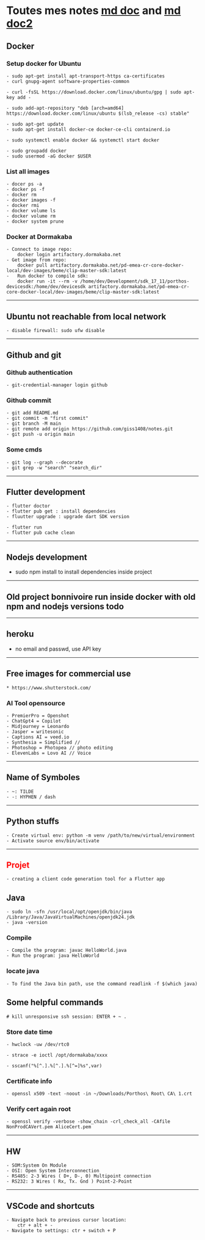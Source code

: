 # Toutes mes notes [md doc](https://www.markdownguide.org/cheat-sheet/) and [md doc2](https://www.markdownguide.org/basic-syntax/)

## Docker

### Setup  docker for Ubuntu
	- sudo apt-get install apt-transport-https ca-certificates
	- curl gnupg-agent software-properties-common

	- curl -fsSL https://download.docker.com/linux/ubuntu/gpg | sudo apt-key add -

	- sudo add-apt-repository "deb [arch=amd64] https://download.docker.com/linux/ubuntu $(lsb_release -cs) stable"

	- sudo apt-get update
	- sudo apt-get install docker-ce docker-ce-cli containerd.io

	- sudo systemctl enable docker && systemctl start docker

	- sudo groupadd docker
	- sudo usermod -aG docker $USER

### List all images
    - docer ps -a
    - docker ps -f
    - docker rm
    - docker images -f
    - docker rmi
    - docker volume ls
    - docker volume rm
    - docker system prune

### Docker at Dormakaba
    - Connect to image repo: 
        docker login artifactory.dormakaba.net
    - Get image from repo: 
        docker pull artifactory.dormakaba.net/pd-emea-cr-core-docker-local/dev-images/beme/clip-master-sdk:latest
    -   Run docker to compile sdk:  
        docker run -it --rm -v /home/dev/Development/sdk_17_11/porthos-devicesdk:/home/dev/devicesdk artifactory.dormakaba.net/pd-emea-cr-core-docker-local/dev-images/beme/clip-master-sdk:latest

---
## Ubuntu not reachable from local network
	- disable firewall: sudo ufw disable

---
## Github and git
### Github authentication
    - git-credential-manager login github

### Github commit
	- git add README.md
	- git commit -m "first commit"
	- git branch -M main
	- git remote add origin https://github.com/giss1408/notes.git
	- git push -u origin main

### Some cmds
    - git log --graph --decorate
    - git grep -w "search" "search_dir"

---
## Flutter development
	- flutter doctor
	- flutter pub get : install dependencies
	- fluutter upgrade : upgrade dart SDK version

	- flutter run
	- flutter pub cache clean

---
## Nodejs development
* sudo npm install to install dependencies inside project

---
## Old project bonnivoire run inside docker with old npm and nodejs versions todo

---
## heroku
* no email and passwd, use API key

---
## Free images for commercial use
    * https://www.shutterstock.com/
### AI Tool opensource
    - PremierPro = Openshot
    - ChatGpt4 = Copilot
    - Midjourney = Leonardo
    - Jasper = writesonic
    - Captions AI = veed.io
    - Synthesia = Simplified //
    - Photoshop = Photopea // photo editing
    - ElevenLabs = Lovo AI // Voice

---    
## Name of Symboles
	- ~: TILDE
	- -: HYPHEN / dash

---
## Python stuffs
    - Create virtual env: python -m venv /path/to/new/virtual/environment
    - Activate source env/bin/activate

---
## <span style="color:red;">Projet</span>
	- creating a client code generation tool for a Flutter app 

## Java
	- sudo ln -sfn /usr/local/opt/openjdk/bin/java /Library/Java/JavaVirtualMachines/openjdk24.jdk
	- java -version

### Compile
	- Compile the program: javac HelloWorld.java
	- Run the program: java HelloWorld

### locate java
	- To find the Java bin path, use the command readlink -f $(which java)



## Some helpful commands
    # kill unresponsive ssh session: ENTER + ~ .
### Store date time 
    - hwclock -uw /dev/rtc0

    - strace -e ioctl /opt/dormakaba/xxxx

    - sscanf("%[^.].%[^.].%[^=]%s",var)

### Certificate info
    - openssl x509 -text -noout -in ~/Downloads/Porthos\ Root\ CA\ 1.crt 

### Verify cert again root
    - openssl verify -verbose -show_chain -crl_check_all -CAfile NonProdCAVert.pem AliceCert.pem

---
## HW
    - SOM:System On Module
    - OSI: Open System Interconnection
    - RS485: 2-3 Wires ( D+, D-, 0) Multipoint connection
    - RS232: 3 Wires ( Rx, Tx. Gnd ) Point-2-Point

---
## VSCode and shortcuts
    - Navigate back to previous cursor location: 
        ctr + alt + -
    - Navigate to settings: ctr + switch + P

